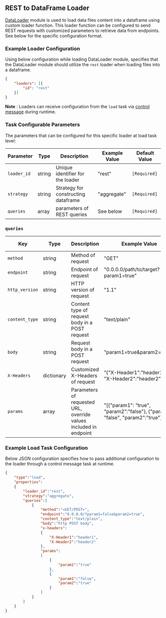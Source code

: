 <!--
SPDX-FileCopyrightText: Copyright (c) 2022-2023, NVIDIA CORPORATION & AFFILIATES. All rights reserved.
SPDX-License-Identifier: Apache-2.0

Licensed under the Apache License, Version 2.0 (the "License");
you may not use this file except in compliance with the License.
You may obtain a copy of the License at

http://www.apache.org/licenses/LICENSE-2.0

Unless required by applicable law or agreed to in writing, software
distributed under the License is distributed on an "AS IS" BASIS,
WITHOUT WARRANTIES OR CONDITIONS OF ANY KIND, either express or implied.
See the License for the specific language governing permissions and
limitations under the License.
-->

## REST to DataFrame Loader

[DataLoader](../../modules/core/data_loader.md) module is used to load data files content into a dataframe using custom loader function. This loader function can be configured to send REST requests with customized parameters to retrieve data from endpoints. See below for the specific configuration format.

### Example Loader Configuration

Using below configuration while loading DataLoader module, specifies that the DataLoader module should utilize the `rest` loader when loading files into a dataframe.

```json
{
	"loaders": [{
		"id": "rest"
	}]
}
```

**Note** :  Loaders can receive configuration from the `load` task via [control message](../../../source/control_message_guide.md) during runtime.

### Task Configurable Parameters

The parameters that can be configured for this specific loader at load task level:

| Parameter   | Type   | Description                         | Example Value | Default Value |
| ----------- | ------ | ----------------------------------- | ------------- | ------------- |
| `loader_id` | string | Unique identifier for the loader    | "rest"        | `[Required]`  |
| `strategy`  | string | Strategy for constructing dataframe | "aggregate"   | `[Required]`  |
| `queries`   | array  | parameters of REST queries          | See below     | `[Required]`  |


### `queries`

| Key            | Type       | Description                                                       | Example Value                                                                  | Default Value |
| -------------- | ---------- | ----------------------------------------------------------------- | ------------------------------------------------------------------------------ | ------------- |
| `method`       | string     | Method of request                                                 | "GET"                                                                          | `"GET"`       |
| `endpoint`     | string     | Endpoint of request                                               | "0.0.0.0/path/to/target?param1=true"                                           | `[Required]`  |
| `http_version` | string     | HTTP version of request                                           | "1.1"                                                                          | `"1.1"`       |
| `content_type` | string     | Content type of request body in a POST request                    | "text/plain"                                                                   | `-`           |
| `body`         | string     | Request body in a POST request                                    | "param1=true&param2=false"                                                     | `-`           |
| `X-Headers`    | dictionary | Customized X-Headers of request                                   | "{"X-Header1":"header1", "X-Header2":"header2"}"                               | `-`           |
| `params`       | array      | Parameters of requested URL, override values included in endpoint | "[{"param1": "true", "param2":"false"}, {"param1": "false", "param2":"true"}]" | `-`           |


### Example Load Task Configuration

Below JSON configuration specifies how to pass additional configuration to the loader through a control message task at runtime.

```json
{
    "type":"load",
    "properties":
    {
        "loader_id":"rest",
        "strategy":"aggregate",
        "queries":[
            {
                "method":"<GET/POST>",
                "endpoint":"0.0.0.0/?param1=false&param2=true",
                "content_type":"text/plain",
                "body":"http POST body",
                "x-headers":
                {
                    "X-Header1":"header1",
                    "X-Header2":"header2"
                },
                "params":
                [
                    {
                        "param1":"true"
                    },
                    {
                        "param1":"false",
                        "param2":"true"
                    }
                ]
            }
        ]
    }
}
```